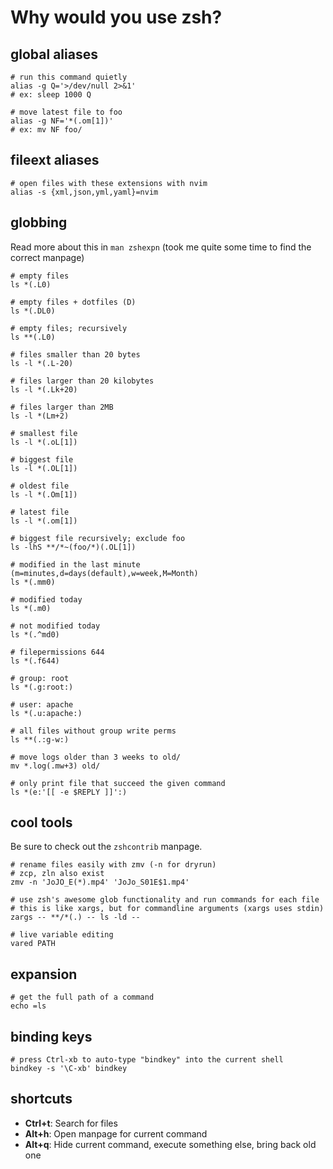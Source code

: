 # Why would you use zsh?

## global aliases

```shell
# run this command quietly
alias -g Q='>/dev/null 2>&1'
# ex: sleep 1000 Q

# move latest file to foo
alias -g NF='*(.om[1])'
# ex: mv NF foo/
```

## fileext aliases

```shell
# open files with these extensions with nvim
alias -s {xml,json,yml,yaml}=nvim
```

## globbing

Read more about this in `man zshexpn` (took me quite some time to find the correct manpage)

```shell
# empty files
ls *(.L0)

# empty files + dotfiles (D)
ls *(.DL0)

# empty files; recursively
ls **(.L0)

# files smaller than 20 bytes
ls -l *(.L-20)

# files larger than 20 kilobytes
ls -l *(.Lk+20)

# files larger than 2MB
ls -l *(Lm+2)

# smallest file
ls -l *(.oL[1])

# biggest file
ls -l *(.OL[1])

# oldest file
ls -l *(.Om[1])

# latest file
ls -l *(.om[1])

# biggest file recursively; exclude foo
ls -lhS **/*~(foo/*)(.OL[1])

# modified in the last minute (m=minutes,d=days(default),w=week,M=Month)
ls *(.mm0)

# modified today
ls *(.m0)

# not modified today
ls *(.^md0)

# filepermissions 644
ls *(.f644)

# group: root
ls *(.g:root:)

# user: apache
ls *(.u:apache:)

# all files without group write perms
ls **(.:g-w:)

# move logs older than 3 weeks to old/
mv *.log(.mw+3) old/

# only print file that succeed the given command
ls *(e:'[[ -e $REPLY ]]':)
```

## cool tools

Be sure to check out the `zshcontrib` manpage.

```shell
# rename files easily with zmv (-n for dryrun)
# zcp, zln also exist
zmv -n 'JoJO_E(*).mp4' 'JoJo_S01E$1.mp4'

# use zsh's awesome glob functionality and run commands for each file
# this is like xargs, but for commandline arguments (xargs uses stdin)
zargs -- **/*(.) -- ls -ld --

# live variable editing
vared PATH
```

## expansion

```shell
# get the full path of a command
echo =ls
```

## binding keys

```shell
# press Ctrl-xb to auto-type "bindkey" into the current shell
bindkey -s '\C-xb' bindkey

```

## shortcuts

* **Ctrl+t**: Search for files
* **Alt+h**: Open manpage for current command
* **Alt+q**: Hide current command, execute something else, bring back old one
